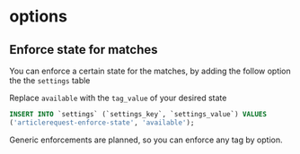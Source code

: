 # options

## Enforce state for matches

You can enforce a certain state for the matches, by adding
the follow option the the `settings` table 

Replace `available` with the `tag_value` of your desired state

```sql
INSERT INTO `settings` (`settings_key`, `settings_value`) VALUES 
('articlerequest-enforce-state', 'available'); 
```

Generic enforcements are planned, so you can enforce any tag
by option.